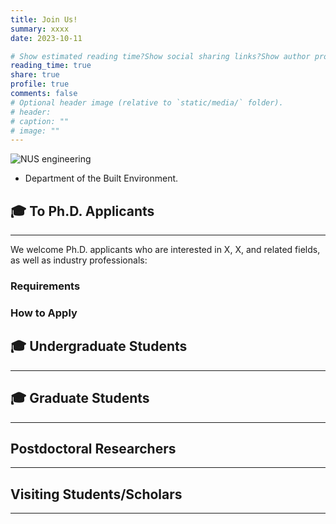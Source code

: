 ```yaml
---
title: Join Us!
summary: xxxx
date: 2023-10-11

# Show estimated reading time?Show social sharing links?Show author profile?Show comments?
reading_time: true
share: true  
profile: true
comments: false
# Optional header image (relative to `static/media/` folder).
# header:  
# caption: ""  
# image: "" 
---
```

![NUS engineering](nus_engineering.png)
* Department of the Built Environment.


## 🎓  **To Ph.D. Applicants**
---
We welcome Ph.D. applicants who are interested in X, X, and related fields, as well as industry professionals:

### Requirements

### How to Apply


## 🎓 **Undergraduate Students**
---


## 🎓 **Graduate Students**
---


##  **Postdoctoral Researchers**
---


##  **Visiting Students/Scholars**
---


